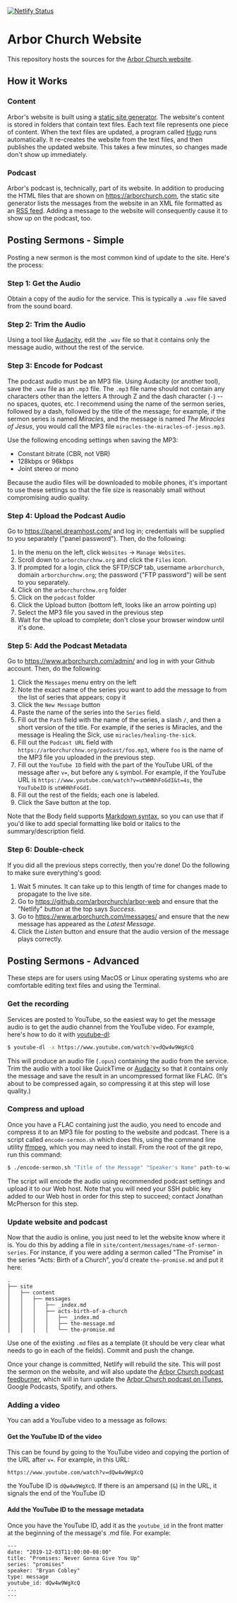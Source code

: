 [![Netlify Status](https://api.netlify.com/api/v1/badges/d9cbee39-bd21-4480-bb9b-392e19eef876/deploy-status)](https://app.netlify.com/sites/gracious-engelbart-80efa0/deploys)

# Arbor Church Website

This repository hosts the sources for the [Arbor Church website](https://www.arborchurch.com/). 

## How it Works

### Content

Arbor's website is built using a [static site generator](https://www.cloudflare.com/learning/performance/static-site-generator/). The website's content is stored in folders that contain text files. Each text file represents one piece of content. When the text files are updated, a program called [Hugo](https://gohugo.io/) runs automatically. It re-creates the website from the text files, and then publishes the updated website. This takes a few minutes, so changes made don't show up immediately.

### Podcast

Arbor's podcast is, technically, part of its website. In addition to producing the HTML files that are shown on <https://arborchurch.com>, the static site generator lists the messages from the website in an XML file formatted as an [RSS feed](https://en.wikipedia.org/wiki/RSS). Adding a message to the website will consequently cause it to show up on the podcast, too.

## Posting Sermons - Simple

Posting a new sermon is the most common kind of update to the site. Here's the process:

### Step 1: Get the Audio

Obtain a copy of the audio for the service. This is typically a `.wav` file saved from the sound board.

### Step 2: Trim the Audio

Using a tool like [Audacity](https://www.audacityteam.org/), edit the `.wav` file so that it contains only the message audio, without the rest of the service.

### Step 3: Encode for Podcast

The podcast audio must be an MP3 file. Using Audacity (or another tool), save the `.wav` file as an `.mp3` file. The `.mp3` file name should not contain any characters other than the letters A through Z and the dash character (`-`) -- no spaces, quotes, etc. I recommend using the name of the sermon series, followed by a dash, followed by the title of the message; for example, if the sermon series is named *Miracles*, and the message is named *The Miracles of Jesus*, you would call the MP3 file `miracles-the-miracles-of-jesus.mp3`.

Use the following encoding settings when saving the MP3:

- Constant bitrate (CBR, not VBR)
- 128kbps or 96kbps
- Joint stereo or mono

Because the audio files will be downloaded to mobile phones, it's important to use these settings so that the file size is reasonably small without compromising audio quality.

### Step 4: Upload the Podcast Audio

Go to <https://panel.dreamhost.com/> and log in; credentials will be supplied to you separately ("panel password"). Then, do the following:

1. In the menu on the left, click `Websites` -> `Manage Websites`. 
2. Scroll down to `arborchurchnw.org` and click the `Files` icon.
3. If prompted for a login, click the SFTP/SCP tab, username `arborchurch`, domain `arborchurchnw.org`; the password ("FTP password") will be sent to you separately.
3. Click on the `arborchurchnw.org` folder
4. Click on the `podcast` folder
5. Click the Upload button (bottom left, looks like an arrow pointing up)
6. Select the MP3 file you saved in the previous step
7. Wait for the upload to complete; don't close your browser window until it's done.

### Step 5: Add the Podcast Metadata

Go to <https://www.arborchurch.com/admin/> and log in with your Github account. Then, do the following:

1. Click the `Messages` menu entry on the left
2. Note the exact name of the series you want to add the message to from the list of series that appears; copy it
3. Click the `New Message` button
4. Paste the name of the series into the `Series` field.
5. Fill out the `Path` field with the name of the series, a slash `/`, and then a short version of the title. For example, if the series is Miracles, and the message is Healing the Sick, use `miracles/healing-the-sick`. 
6. Fill out the `Podcast URL` field with `https://arborchurchnw.org/podcast/foo.mp3`, where `foo` is the name of the MP3 file you uploaded in the previous step.
7. Fill out the `YouTube ID` field with the part of the YouTube URL of the message after `v=`, but before any `&` symbol. For example, if the YouTube URL is `https://www.youtube.com/watch?v=utWHNhFoGdI&t=4s`, the `YouTubeID` is `utWHNhFoGdI`. 
8. Fill out the rest of the fields; each one is labeled.
9. Click the Save button at the top.

Note that the Body field supports [Markdown syntax](https://en.wikipedia.org/wiki/Markdown), so you can use that if you'd like to add special formatting like bold or italics to the summary/description field.

### Step 6: Double-check

If you did all the previous steps correctly, then you're done! Do the following to make sure everything's good:

1. Wait 5 minutes. It can take up to this length of time for changes made to propagate to the live site.
2. Go to <https://github.com/arborchurch/arbor-web> and ensure that the "Netlify" button at the top says *Success*.
3. Go to <https://www.arborchurch.com/messages/> and ensure that the new message has appeared as the _Latest Message_. 
4. Click the _Listen_ button and ensure that the audio version of the message plays correctly.

## Posting Sermons - Advanced

These steps are for users using MacOS or Linux operating systems who are comfortable editing text files and using the Terminal.

### Get the recording

Services are posted to YouTube, so the easiest way to get the message audio is to get the audio channel from the YouTube video. For example, here's how to do it with [youtube-dl](https://youtube-dl.org/):

```bash
$ youtube-dl -x https://www.youtube.com/watch?v=dQw4w9WgXcQ
```

This will produce an audio file (`.opus`) containing the audio from the service. Trim the audio with a tool like QuickTime or [Audacity](https://www.audacityteam.org/) so that it contains only the message and save the result in an uncompressed format like FLAC. (It's about to be compressed again, so compressing it at this step will lose quality.)

### Compress and upload

Once you have a FLAC containing just the audio, you need to encode and compress it to an MP3 file for posting to the website and podcast. There is a script called `encode-sermon.sh` which does this, using the command line utility [ffmpeg](https://ffmpeg.org/), which you may need to install. From the root of the git repo, run this command:

```bash
$ ./encode-sermon.sh "Title of the Message" "Speaker's Name" path-to-wav.wav path-to-mp3.mp3
```

The script will encode the audio using recommended podcast settings and upload it to our Web host. Note that you will need your SSH public key added to our Web host in order for this step to succeed; contact Jonathan McPherson for this step.

### Update website and podcast

Now that the audio is online, you just need to let the website know where it is. You do this by adding a file in `site/content/messages/name-of-sermon-series`. For instance, if you were adding a sermon called "The Promise" in the series "Acts: Birth of a Church", you'd create `the-promise.md` and put it here:

    .
    ├── site
    │   ├── content
    │   │   ├── messages
    │   │   │   ├── _index.md
    │   │   │   ├── acts-birth-of-a-church
    │   │   │   │   ├── _index.md
    │   │   │   │   ├── the-message.md
    │   │   │   │   └── the-promise.md

Use one of the existing `.md` files as a template (it should be very clear what needs to go in each of the fields).  Commit and push the change.

Once your change is committed, Netlify will rebuild the site. This will post the sermon on the website, and will also update the [Arbor Church podcast feedburner](https://feeds.feedburner.com/ArborChurch), which will in turn update the [Arbor Church podcast on iTunes](https://itunes.apple.com/us/podcast/arbor-church/id1204135740), Google Podcasts, Spotify, and others.

### Adding a video

You can add a YouTube video to a message as follows:

#### Get the YouTube ID of the video

This can be found by going to the YouTube video and copying the portion of the URL after `v=`. For example, in this URL:

    https://www.youtube.com/watch?v=dQw4w9WgXcQ

the YouTube ID is `dQw4w9WgXcQ`. If there is an ampersand (`&`) in the URL, it signals the end of the YouTube ID

#### Add the YouTube ID to the message metadata

Once you have the YouTube ID, add it as the `youtube_id` in the front matter at the beginning of the message's .md file.  For example:

    ---
    date: "2019-12-03T11:00:00-08:00"
    title: "Promises: Never Gonna Give You Up"
    series: "promises"
    speaker: "Bryan Cobley"
    type: message
    youtube_id: dQw4w9WgXcQ
    ...
    ---


